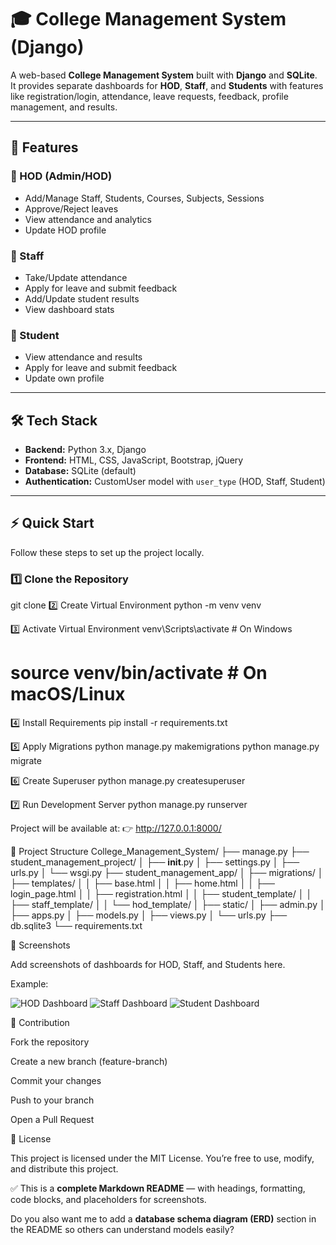 # 🎓 College Management System (Django)

A web-based **College Management System** built with **Django** and **SQLite**.  
It provides separate dashboards for **HOD**, **Staff**, and **Students** with features like registration/login, attendance, leave requests, feedback, profile management, and results.

---

## 🚀 Features

### 🔹 HOD (Admin/HOD)
- Add/Manage Staff, Students, Courses, Subjects, Sessions
- Approve/Reject leaves
- View attendance and analytics
- Update HOD profile

### 🔹 Staff
- Take/Update attendance
- Apply for leave and submit feedback
- Add/Update student results
- View dashboard stats

### 🔹 Student
- View attendance and results
- Apply for leave and submit feedback
- Update own profile

---

## 🛠 Tech Stack
- **Backend:** Python 3.x, Django  
- **Frontend:** HTML, CSS, JavaScript, Bootstrap, jQuery  
- **Database:** SQLite (default)  
- **Authentication:** CustomUser model with `user_type` (HOD, Staff, Student)  

---

## ⚡ Quick Start

Follow these steps to set up the project locally.

### 1️⃣ Clone the Repository
git clone <your-repo-url> 
2️⃣ Create Virtual Environment
python -m venv venv

3️⃣ Activate Virtual Environment
venv\Scripts\activate   # On Windows
# source venv/bin/activate   # On macOS/Linux

4️⃣ Install Requirements
pip install -r requirements.txt

5️⃣ Apply Migrations
python manage.py makemigrations
python manage.py migrate

6️⃣ Create Superuser
python manage.py createsuperuser

7️⃣ Run Development Server
python manage.py runserver


Project will be available at:
👉 http://127.0.0.1:8000/

📂 Project Structure
College_Management_System/
├── manage.py
├── student_management_project/
│   ├── __init__.py
│   ├── settings.py
│   ├── urls.py
│   └── wsgi.py
├── student_management_app/
│   ├── migrations/
│   ├── templates/
│   │   ├── base.html
│   │   ├── home.html
│   │   ├── login_page.html
│   │   ├── registration.html
│   │   ├── student_template/
│   │   ├── staff_template/
│   │   └── hod_template/
│   ├── static/
│   ├── admin.py
│   ├── apps.py
│   ├── models.py
│   ├── views.py
│   └── urls.py
├── db.sqlite3
└── requirements.txt

📸 Screenshots

Add screenshots of dashboards for HOD, Staff, and Students here.

Example:

![HOD Dashboard](screenshots/hod_dashboard.png)
![Staff Dashboard](screenshots/staff_dashboard.png)
![Student Dashboard](screenshots/student_dashboard.png)

🤝 Contribution

Fork the repository

Create a new branch (feature-branch)

Commit your changes

Push to your branch

Open a Pull Request

📜 License

This project is licensed under the MIT License.
You’re free to use, modify, and distribute this project.


✅ This is a **complete Markdown README** — with headings, formatting, code blocks, and placeholders for screenshots.  

Do you also want me to add a **database schema diagram (ERD)** section in the README so others can understand models easily?
